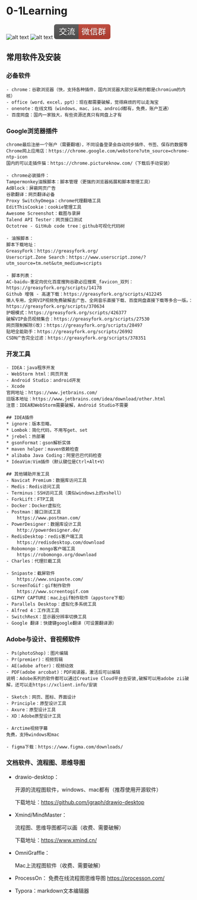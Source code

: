 # 0-1Learning

![alt text](../static/common/svg/luoxiaosheng.svg "公众号")
![alt text](../static/common/svg/luoxiaosheng_learning.svg "学习")
![alt text](../static/common/svg/luoxiaosheng_wechat.svg "微信")


## 常用软件及安装

### 必备软件
```
- chrome：谷歌浏览器（快，支持各种插件，国内浏览器大部分采用的都是chromium的内核）
- office（word，excel，ppt）：现在都需要破解，觉得麻烦的可以走淘宝
- onenote：在线文档（windows、mac、ios、android都有，免费，账户互通）
- 百度网盘：国内一家独大，有些资源还真只有网盘上才有
```

### Google浏览器插件
```
chrome最后注册一个账户（需要翻墙），不同设备登录会自动同步插件、书签、保存的数据等
Chrome网上应用店：https://chrome.google.com/webstore?utm_source=chrome-ntp-icon
国内的可以走插件猫：https://chrome.pictureknow.com/（下载后手动安装）

- chrome必装插件：
Tampermonkey油猴脚本：脚本管理（更强的浏览器拓展和脚本管理工具）
AdBlock：屏蔽网页广告
谷歌翻译：网页翻译必备
Proxy SwitchyOmega：chrome代理翻墙工具
EditThisCookie：cookie管理工具
Awesome Screenshot：截图与录屏
Talend API Tester：网页接口测试
Octotree - GitHub code tree：github可视化代码树

- 油猴脚本：
脚本下载地址：
GreasyFork：https://greasyfork.org/
Userscript.Zone Search：https://www.userscript.zone/?utm_source=tm.net&utm_medium=scripts

- 脚本列表：
AC-baidu-重定向优化百度搜狗谷歌必应搜索_favicon_双列：https://greasyfork.org/scripts/14178
Github 增强 - 高速下载：https://greasyfork.org/scripts/412245
懒人专用，全网VIP视频免费破解去广告、全网音乐直接下载、百度网盘直接下载等多合一版。：https://greasyfork.org/scripts/370634
护眼模式：https://greasyfork.org/scripts/426377
破解VIP会员视频集合：https://greasyfork.org/scripts/27530
网页限制解除(改)：https://greasyfork.org/scripts/28497
贴吧全能助手：https://greasyfork.org/scripts/26992
CSDN广告完全过滤：https://greasyfork.org/scripts/378351
```

### 开发工具
```
- IDEA：java程序开发
- WebStorm html：网页开发
- Android Studio：android开发
- Xcode
官网地址：https://www.jetbrains.com/
旧版本地址：https://www.jetbrains.com/idea/download/other.html
注意：IDEA和WebStorm需要破解，Android Studio不需要

## IDEA插件
* ignore：版本忽略，
* Lombok：简化代码，不用写get、set
* jrebel：热部署
* gsonFormat：gson解析实体
* maven helper：maven依赖检查
* alibaba Java Coding：阿里巴巴代码检查
* IdeaVim:Vim插件（默认键位是Ctrl+Alt+V）

## 其他辅助开发工具
- Navicat Premium：数据库访问工具
- Medis：Redis访问工具
- Terminus：SSH访问工具（类似windows上的xshell）
- ForkLift：FTP工具
- Docker：Docker虚拟化
- Postman：接口测试工具
    https://www.postman.com/
- PowerDesigner：数据库设计工具
    http://powerdesigner.de/
- RedisDesktop：redis客户端工具
    https://redisdesktop.com/download
- Robomongo：mongo客户端工具
    https://robomongo.org/download
- Charles：代理拦截工具

- Snipaste：截屏软件
    https://www.snipaste.com/
- ScreenToGif：gif制作软件
    https://www.screentogif.com
- GIPHY CAPTURE：mac上gif制作软件（appstore下载）
- Parallels Desktop：虚拟化多系统工具
- Alfred 4：工作流工具
- SwitchResX：显示器分辨率切换工具
- Google 翻译：快捷键google翻译（可设置翻译源）
```

### Adobe与设计、音视频软件
```
- Ps(photoShop)：图片编辑
- Pr(premier)：视频剪辑
- AE(adobe after)：视频动效
- PDF(adobe arcobat)：PDF阅读器，激活后可以编辑
说明：Adobe系列的软件都可以通过Creative Cloud平台去安装,破解可以用adobe zii破解，还可以走https://xclient.info/安装

- Sketch：网页、图标、界面设计
- Principle：原型设计工具
- Axure：原型设计工具
- XD：Adobe原型设计工具

- Arctime视频字幕
免费，支持windows和mac

- figma下载：https://www.figma.com/downloads/
```


### 文档软件、流程图、思维导图
- drawio-desktop：

  开源的流程图软件，windows、mac都有（推荐使用开源软件）

  下载地址：https://github.com/jgraph/drawio-desktop
    
- Xmind/MindMaster：

  流程图、思维导图都可以画（收费、需要破解）
  
  下载地址：https://www.xmind.cn/

- OmniGraffle：

  Mac上流程图软件（收费、需要破解）

- ProcessOn：
  免费在线流程图思维导图
  https://processon.com/

- Typora：markdown文本编辑器




